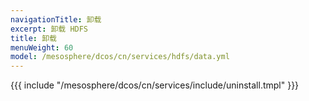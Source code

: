 ```yaml
---
navigationTitle: 卸载
excerpt: 卸载 HDFS
title: 卸载
menuWeight: 60
model: /mesosphere/dcos/cn/services/hdfs/data.yml
---
```


{{{ include "/mesosphere/dcos/cn/services/include/uninstall.tmpl" }}}
